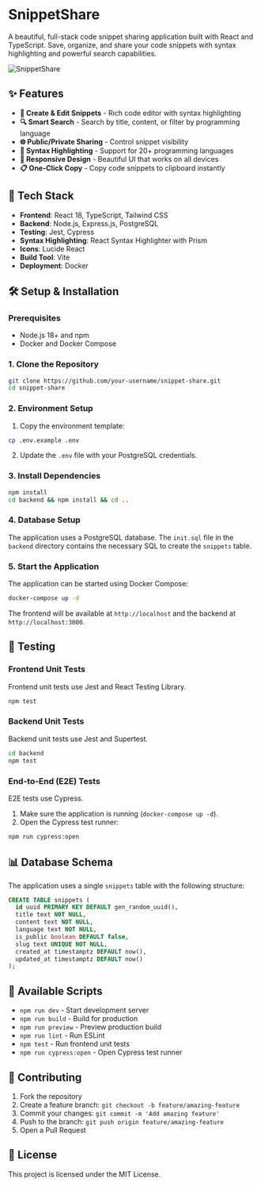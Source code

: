 # SnippetShare

A beautiful, full-stack code snippet sharing application built with React and TypeScript. Save, organize, and share your code snippets with syntax highlighting and powerful search capabilities.

![SnippetShare](https://images.pexels.com/photos/1181671/pexels-photo-1181671.jpeg?auto=compress&cs=tinysrgb&w=1200&h=400&fit=crop)

## ✨ Features

- **📝 Create & Edit Snippets** - Rich code editor with syntax highlighting
- **🔍 Smart Search** - Search by title, content, or filter by programming language
- **🌐 Public/Private Sharing** - Control snippet visibility
- **🎨 Syntax Highlighting** - Support for 20+ programming languages
- **📱 Responsive Design** - Beautiful UI that works on all devices
- **📋 One-Click Copy** - Copy code snippets to clipboard instantly

## 🚀 Tech Stack

- **Frontend**: React 18, TypeScript, Tailwind CSS
- **Backend**: Node.js, Express.js, PostgreSQL
- **Testing**: Jest, Cypress
- **Syntax Highlighting**: React Syntax Highlighter with Prism
- **Icons**: Lucide React
- **Build Tool**: Vite
- **Deployment**: Docker

## 🛠️ Setup & Installation

### Prerequisites

- Node.js 18+ and npm
- Docker and Docker Compose

### 1. Clone the Repository

```bash
git clone https://github.com/your-username/snippet-share.git
cd snippet-share
```

### 2. Environment Setup

1. Copy the environment template:
```bash
cp .env.example .env
```
2.  Update the `.env` file with your PostgreSQL credentials.

### 3. Install Dependencies

```bash
npm install
cd backend && npm install && cd ..
```

### 4. Database Setup

The application uses a PostgreSQL database. The `init.sql` file in the `backend` directory contains the necessary SQL to create the `snippets` table.

### 5. Start the Application

The application can be started using Docker Compose:

```bash
docker-compose up -d
```

The frontend will be available at `http://localhost` and the backend at `http://localhost:3000`.

## 🧪 Testing

### Frontend Unit Tests

Frontend unit tests use Jest and React Testing Library.

```bash
npm test
```

### Backend Unit Tests

Backend unit tests use Jest and Supertest.

```bash
cd backend
npm test
```

### End-to-End (E2E) Tests

E2E tests use Cypress.

1.  Make sure the application is running (`docker-compose up -d`).
2.  Open the Cypress test runner:

```bash
npm run cypress:open
```

## 📊 Database Schema

The application uses a single `snippets` table with the following structure:

```sql
CREATE TABLE snippets (
  id uuid PRIMARY KEY DEFAULT gen_random_uuid(),
  title text NOT NULL,
  content text NOT NULL,
  language text NOT NULL,
  is_public boolean DEFAULT false,
  slug text UNIQUE NOT NULL,
  created_at timestamptz DEFAULT now(),
  updated_at timestamptz DEFAULT now()
);
```

## 🔧 Available Scripts

- `npm run dev` - Start development server
- `npm run build` - Build for production
- `npm run preview` - Preview production build
- `npm run lint` - Run ESLint
- `npm test` - Run frontend unit tests
- `npm run cypress:open` - Open Cypress test runner

## 🤝 Contributing

1. Fork the repository
2. Create a feature branch: `git checkout -b feature/amazing-feature`
3. Commit your changes: `git commit -m 'Add amazing feature'`
4. Push to the branch: `git push origin feature/amazing-feature`
5. Open a Pull Request

## 📝 License

This project is licensed under the MIT License.
